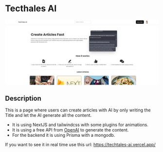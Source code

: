# Tecthales AI

![](public/images/webpage.png)

## Description

This is a page where users can create articles with AI by only writing the Title and let the AI generate all the content.

- It is using NextJS and tailwindcss with some plugins for animations.
- It is using a free API from [OpenAI](https://openai.com/) to generate the content.
- For the backend it is using Prisma with a mongodb.

If you want to see it in real time use this url: https://techtales-ai.vercel.app/
